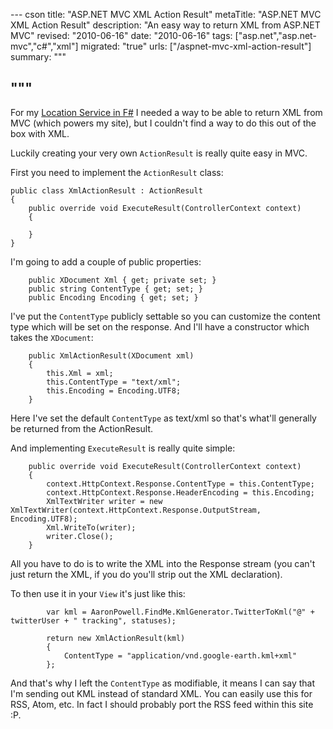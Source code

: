 --- cson
title: "ASP.NET MVC XML Action Result"
metaTitle: "ASP.NET MVC XML Action Result"
description: "An easy way to return XML from ASP.NET MVC"
revised: "2010-06-16"
date: "2010-06-16"
tags: ["asp.net","asp.net-mvc","c#","xml"]
migrated: "true"
urls: ["/aspnet-mvc-xml-action-result"]
summary: """

"""
---
For my [Location Service in F#][1] I needed a way to be able to return XML from MVC (which powers my site), but I couldn't find a way to do this out of the box with XML.

Luckily creating your very own `ActionResult` is really quite easy in MVC.

First you need to implement the `ActionResult` class:

    public class XmlActionResult : ActionResult
    {
        public override void ExecuteResult(ControllerContext context)
        {

        }
    }

I'm going to add a couple of public properties:

        public XDocument Xml { get; private set; }
        public string ContentType { get; set; }
        public Encoding Encoding { get; set; }

I've put the `ContentType` publicly settable so you can customize the content type which will be set on the response. And I'll have a constructor which takes the `XDocument`:

        public XmlActionResult(XDocument xml)
        {
            this.Xml = xml;
            this.ContentType = "text/xml";
            this.Encoding = Encoding.UTF8;
        }

Here I've set the default `ContentType` as text/xml so that's what'll generally be returned from the ActionResult.

And implementing `ExecuteResult` is really quite simple:

        public override void ExecuteResult(ControllerContext context)
        {
            context.HttpContext.Response.ContentType = this.ContentType;
            context.HttpContext.Response.HeaderEncoding = this.Encoding;
            XmlTextWriter writer = new XmlTextWriter(context.HttpContext.Response.OutputStream, Encoding.UTF8);
            Xml.WriteTo(writer);
            writer.Close();
        }

All you have to do is to write the XML into the Response stream (you can't just return the XML, if you do you'll strip out the XML declaration).

To then use it in your `View` it's just like this:

            var kml = AaronPowell.FindMe.KmlGenerator.TwitterToKml("@" + twitterUser + " tracking", statuses);

            return new XmlActionResult(kml)
            {
                ContentType = "application/vnd.google-earth.kml+xml"
            };

And that's why I left the `ContentType` as modifiable, it means I can say that I'm sending out KML instead of standard XML. You can easily use this for RSS, Atom, etc. In fact I should probably port the RSS feed within this site :P.

  [1]: /location-service-with-fsharp-and-twitter